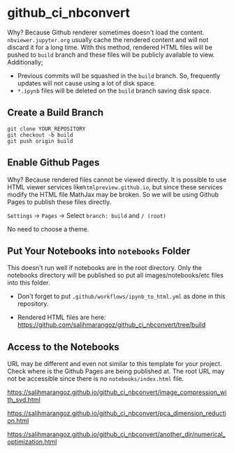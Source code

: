 # github_ci_nbconvert

Why? Because Github renderer sometimes doesn't load the content. `nbviewer.jupyter.org` usually cache the rendered content and will not discard it for a long time. With this method, rendered HTML files will be pushed to `build` branch and these files will be publicly available to view. Additionally;

- Previous commits will be squashed in the `build` branch. So, frequently updates will not cause using a lot of disk space.
- `*.ipynb` files will be deleted on the `build` branch saving disk space.

## Create a Build Branch

```
git clone YOUR_REPOSITORY
git checkout -b build
git push origin build
```



## Enable Github Pages

Why? Because rendered files cannot be viewed directly. It is possible to use HTML viewer services like`htmlpreview.github.io`, but since these services modify the HTML file MathJax may be broken. So we will be using Github Pages to publish these files directly.

`Settings` -> `Pages` -> Select `branch: build` and `/ (root)`

No need to choose a theme.



## Put Your Notebooks into `notebooks` Folder

This doesn't run well if notebooks are in the root directory. Only the notebooks directory will be published so put all images/notebooks/etc files into this folder. 

- Don't forget to put `.github/workflows/ipynb_to_html.yml` as done in this repository.

- Rendered HTML files are here: https://github.com/salihmarangoz/github_ci_nbconvert/tree/build



## Access to the Notebooks

URL may be different and even not similar to this template for your project. Check where is the Github Pages are being published at. The root URL may not be accessible since there is no `notebooks/index.html` file.

https://salihmarangoz.github.io/github_ci_nbconvert/image_compression_with_svd.html

https://salihmarangoz.github.io/github_ci_nbconvert/pca_dimension_reduction.html

https://salihmarangoz.github.io/github_ci_nbconvert/another_dir/numerical_optimization.html
